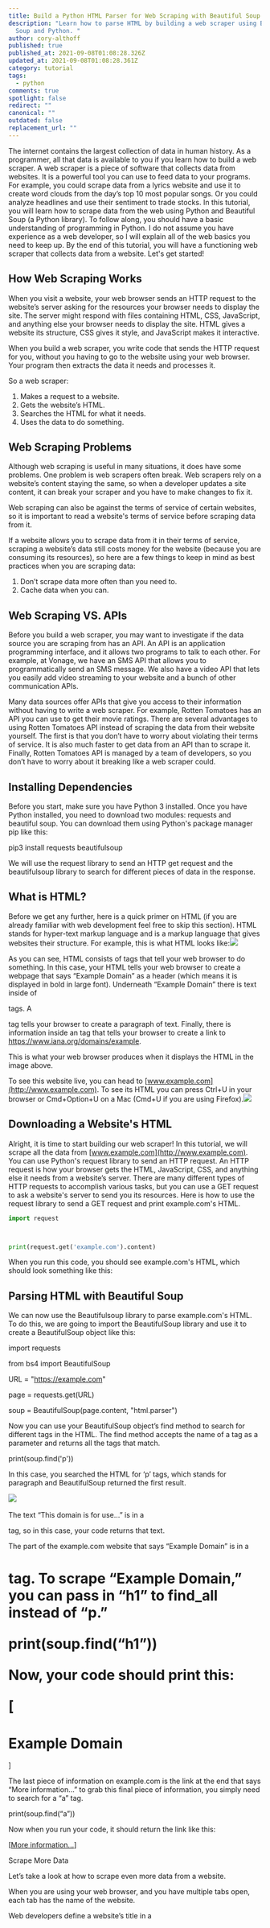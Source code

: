 ```yaml
---
title: Build a Python HTML Parser for Web Scraping with Beautiful Soup
description: "Learn how to parse HTML by building a web scraper using Beautiful
  Soup and Python. "
author: cory-althoff
published: true
published_at: 2021-09-08T01:08:28.326Z
updated_at: 2021-09-08T01:08:28.361Z
category: tutorial
tags:
  - python
comments: true
spotlight: false
redirect: ""
canonical: ""
outdated: false
replacement_url: ""
---
```

The internet contains the largest collection of data in human history. As a programmer, all that data is available to you if you learn how to build a web scraper. A web scraper is a piece of software that collects data from websites. It is a powerful tool you can use to feed data to your programs. For example, you could scrape data from a lyrics website and use it to create word clouds from the day’s top 10 most popular songs. Or you could analyze headlines and use their sentiment to trade stocks. In this tutorial, you will learn how to scrape data from the web using Python and Beautiful Soup (a Python library). To follow along, you should have a basic understanding of programming in Python. I do not assume you have experience as a web developer, so I will explain all of the web basics you need to keep up. By the end of this tutorial, you will have a functioning web scraper that collects data from a website. Let's get started! 

## How Web Scraping Works

When you visit a website, your web browser sends an HTTP request to the website’s server asking for the resources your browser needs to display the site. The server might respond with files containing HTML, CSS, JavaScript, and anything else your browser needs to display the site. HTML gives a website its structure, CSS gives it style, and JavaScript makes it interactive.

When you build a web scraper, you write code that sends the HTTP request for you, without you having to go to the website using your web browser. Your program then extracts the data it needs and processes it. 

So a web scraper:

1. Makes a request to a website.
2. Gets the website’s HTML.
3. Searches the HTML for what it needs. 
4. Uses the data to do something.

## Web Scraping Problems

Although web scraping is useful in many situations, it does have some problems. One problem is web scrapers often break. Web scrapers rely on a website’s content staying the same, so when a developer updates a site content, it can break your scraper and you have to make changes to fix it. 

Web scraping can also be against the terms of service of certain websites, so it is important to read a website's terms of service before scraping data from it. 

If a website allows you to scrape data from it in their terms of service, scraping a website’s data still costs money for the website (because you are consuming its resources), so here are a few things to keep in mind as best practices when you are scraping data: 

1. Don’t scrape data more often than you need to. 
2. Cache data when you can. 

## Web Scraping VS. APIs

Before you build a web scraper, you may want to investigate if the data source you are scraping from has an API. An API is an application programming interface, and it allows two programs to talk to each other. For example, at Vonage, we have an SMS API that allows you to programmatically send an SMS message. We also have a video API that lets you easily add video streaming to your website and a bunch of other communication APIs. 

Many data sources offer APIs that give you access to their information without having to write a web scraper. For example, Rotten Tomatoes has an API you can use to get their movie ratings. There are several advantages to using Rotten Tomatoes API instead of scraping the data from their website yourself. The first is that you don’t have to worry about violating their terms of service. It is also much faster to get data from an API than to scrape it. Finally, Rotten Tomatoes API is managed by a team of developers, so you don’t have to worry about it breaking like a web scraper could. 

## Installing Dependencies

Before you start, make sure you have Python 3 installed. Once you have Python installed, you need to download two modules: requests and beautiful soup. You can download them using Python's package manager pip like this:

pip3 install requests beautifulsoup

We will use the request library to send an HTTP get request and the beautifulsoup library to search for different pieces of data in the response.  

## What is HTML? 

Before we get any further, here is a quick primer on HTML (if you are already familiar with web development feel free to skip this section). HTML stands for hyper-text markup language and is a markup language that gives websites their structure. For example, this is what HTML looks like:![](https://lh6.googleusercontent.com/PwRNMCaDayPIg3daAZR1c3zNBqqAMNvOK8NxJLZNZgpFTTfxU7yJPuCe72akCzWMN447Hg_M5h42qSW_R3KFSJHvlM-GfIGtpkjB7I6Iwc0r6PH3VD7uqfdqRi5AWfzmBwjlUgkP=s0)

As you can see, HTML consists of tags that tell your web browser to do something. In this case, your HTML tells your web browser to create a webpage that says “Example Domain” as a header (which means it is displayed in bold in large font). Underneath “Example Domain” there is text inside of <p> tags. A <p> tag tells your browser to create a paragraph of text. Finally, there is information inside an <a> tag that tells your browser to create a link to https://www.iana.org/domains/example.

This is what your web browser produces when it displays the HTML in the image above. 

To see this website live, you can head to [www.example.com](http://www.example.com). To see its HTML you can press Ctrl+U in your browser or Cmd+Option+U on a Mac (Cmd+U if you are using Firefox).![](https://lh3.googleusercontent.com/JETBvbNmeIQx3PHpVa1m0jaT3aeFX2XrGEp_rvmGEdQ1NksbybWXM36wvt2ZlKlI2Nr4D9-9QFiXbnyiGvLS0Rfqvskv8FXIyOSswFMJ7vGJpBJu5HJcWzJvLfLGw0xajmRuO2jQ=s0)

## Downloading a Website's HTML

Alright, it is time to start building our web scraper! In this tutorial, we will scrape all the data from [www.example.com](http://www.example.com). You can use Python's request library to send an HTTP request. An HTTP request is how your browser gets the HTML, JavaScript, CSS, and anything else it needs from a website’s server. There are many different types of HTTP requests to accomplish various tasks, but you can use a GET request to ask a website's server to send you its resources. Here is how to use the request library to send a GET request and print example.com's HTML.

```python
import request



print(request.get('example.com').content)
```

When you run this code, you should see example.com's HTML, which should look something like this: 

## Parsing HTML with Beautiful Soup

We can now use the Beautifulsoup library to parse example.com's HTML. To do this, we are going to import the BeautifulSoup library and use it to create a BeautifulSoup object like this: 



import requests

from bs4 import BeautifulSoup



URL = "https://example.com"

page = requests.get(URL)

soup = BeautifulSoup(page.content, "html.parser")



Now you can use your BeautifulSoup object’s find method to search for different tags in the HTML. The find method accepts the name of a tag as a parameter and returns all the tags that match.   



print(soup.find('p'))



In this case, you searched the HTML for ‘p’ tags, which stands for paragraph and BeautifulSoup returned the first result. 



![](https://lh4.googleusercontent.com/Kx8twSHzjfPMc6bT9KpYicM3NBatU5qTcJJZiU2tCTT1wCh7emMRLUnmmJ9x8tN8zC6vnzvNKMdnfnCVgfkMzGPy6_QHCBz80BacvIJk9CGJ1wQtX67x40IvrOBFOTi3FJbn4tuu=s0) 



The text “This domain is for use…” is in a <p> tag, so in this case, your code returns that text. 



The part of the example.com website that says “Example Domain” is in a <h1> tag. To scrape “Example Domain,” you can pass in “h1” to find_all instead of “p.”



print(soup.find(“h1”))



Now, your code should print this:



[<h1>Example Domain</h1>]



The last piece of information on example.com is the link at the end that says “More information…” to grab this final piece of information, you simply need to search for a “a” tag. 



print(soup.find(“a”))



Now when you run your code, it should return the link like this: 



[<a href="https://www.iana.org/domains/example">More information...</a>]



Scrape More Data

Let’s take a look at how to scrape even more data from a website. 



When you are using your web browser, and you have multiple tabs open, each tab has the name of the website. 



Web developers define a website’s title in a <title> tag. You can get a website’s title like this: 



import requests

from bs4 import BeautifulSoup



URL = "https://example.com"

page = requests.get(URL)

soup = BeautifulSoup(page.content, "html.parser")

print (soup.title.get_text())



When you run this code, Python should print “Example Domain.” 



Regular Expressions

If you want to get fancier with your web scraping, you can use regular expressions. A regular expression is a sequence of characters that define a search pattern. 



For example, you can define a regular expression that searches for numbers in a string. Python has a built-in library called re you can use to define them. Here is how to use re to search for numbers in a string.



import re



print(re.findall('\d+', 'hello 1 hello 2 hello 3'))



\>> \[‘1’, ‘2’, ‘3’]



As you can see, this regular expression returned all of the numbers in the string 'hello 1 hello 2 hello 3’. The regular expression that looks for digits is '\d+'. 



Regular expressions are flexible: you can write regular expressions to match everything from broad patterns to specific ones. For example, here is how to match a regular expression that only matches strings that start with The and end with brown. 



import re



print(re.findall('^The.*brown$', 'The fox is brown'))



In this case, Python prints the string because it starts with The and ends with brown.



But if you changer the string to end with green, Python does not find a match: 



import re



print(re.findall('^The.*brown$', 'The fox is green))



You can use regular expressions when you are scraping data from websites. Here is how: 



import re

import requests

from bs4 import BeautifulSoup



URL = "https://example.com"

page = requests.get(URL)

soup = BeautifulSoup(page.content, "html.parser")

result = soup.find_all(re.compile("(head|div)"))

print(result)



This code uses a regular expression to return anything either in a <head> tag or a <div> tag. 



Final Thoughts

Congratulations! You know how to scrape a website! All of the public data from the web is now at your fingertips. Of course, as we discussed earlier, web scraping does have some problems, so before you commit to scraping data, it is best to see if the data source provides an API first. If they do not provide one, and their terms of service allow it, you can now scrape any data you need. 



Of course, there is more to web scraping than the basics I covered in this tutorial. If you want to learn more about web scraping you can try a free Coursera course like [Using Python to Access Web Data](https://www.coursera.org/learn/python-network-data). You can also read through BeautifulSoup’s documentation, Finally, you might want to check out Scrapy, a popular Python framework for web scraping.